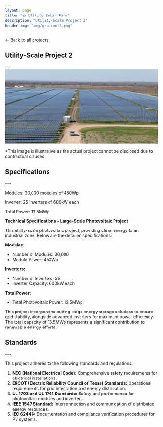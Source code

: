 ```yaml
---
layout: page
title: "🌞 Utility Solar Farm"
description: "Utility-Scale Project 2"
header-img: "img/gradient3.png"
---
```


[← Back to all projects](https://laisdallemulle.github.io/projects/)

<h2>Utility-Scale Project 2</h2>
---
<div class="container">
    <div class="row">
      <div class="col-md-8">
        <img src="https://raw.githubusercontent.com/laisdallemulle/laisdallemulle.github.io/main/img/solar-cropped.jpg" 
             alt="Illustrative Image of a Solar Project" 
             class="img-fluid">
        <p class="text-muted text-center mt-2">*This image is illustrative as the actual project cannot be disclosed due to contractual clauses.</p>
      </div>
    </div>
</div>

<h2>Specifications</h2>
---

Modules: 30,000 modules of 450Wp

Inverter: 25 inverters of 600kW each

Total Power: 13.5MWp

**Technical Specifications - Large-Scale Photovoltaic Project**

This utility-scale photovoltaic project, providing clean energy to an industrial zone. Below are the detailed specifications:

**Modules:**
- Number of Modules: 30,000
- Module Power: 450Wp

**Inverters:**
- Number of Inverters: 25
- Inverter Capacity: 600kW each

**Total Power:**
- Total Photovoltaic Power: 13.5MWp

This project incorporates cutting-edge energy storage solutions to ensure grid stability, alongside advanced inverters for maximum power efficiency. The total capacity of 13.5MWp represents a significant contribution to renewable energy efforts.

<h2>Standards</h2>
---

This project adheres to the following standards and regulations:
1. **NEC (National Electrical Code):** Comprehensive safety requirements for electrical installations.
2. **ERCOT (Electric Reliability Council of Texas) Standards:** Operational requirements for grid integration and energy distribution.
3. **UL 1703 and UL 1741 Standards:** Safety and performance for photovoltaic modules and inverters.
4. **IEEE 1547 Standard:** Interconnection and communication of distributed energy resources.
5. **IEC 62446:** Documentation and compliance verification procedures for PV systems.

